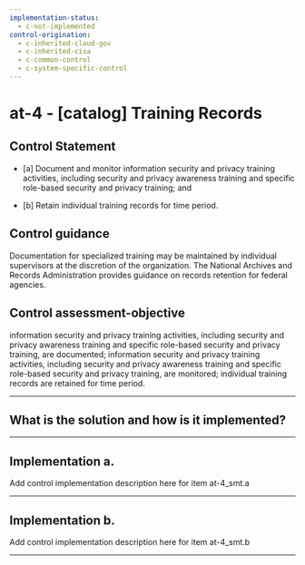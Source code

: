 ```yaml
---
implementation-status:
  - c-not-implemented
control-origination:
  - c-inherited-cloud-gov
  - c-inherited-cisa
  - c-common-control
  - c-system-specific-control
---
```


# at-4 - \[catalog\] Training Records

## Control Statement

- \[a\] Document and monitor information security and privacy training activities, including security and privacy awareness training and specific role-based security and privacy training; and

- \[b\] Retain individual training records for time period.

## Control guidance

Documentation for specialized training may be maintained by individual supervisors at the discretion of the organization. The National Archives and Records Administration provides guidance on records retention for federal agencies.

## Control assessment-objective

information security and privacy training activities, including security and privacy awareness training and specific role-based security and privacy training, are documented;
information security and privacy training activities, including security and privacy awareness training and specific role-based security and privacy training, are monitored;
individual training records are retained for time period.

______________________________________________________________________

## What is the solution and how is it implemented?

<!-- Please leave this section blank and enter implementation details in the parts below. -->

______________________________________________________________________

## Implementation a.

Add control implementation description here for item at-4_smt.a

______________________________________________________________________

## Implementation b.

Add control implementation description here for item at-4_smt.b

______________________________________________________________________
